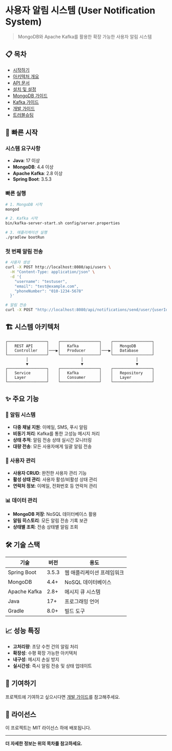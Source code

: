 # 사용자 알림 시스템 (User Notification System)

> MongoDB와 Apache Kafka를 활용한 확장 가능한 사용자 알림 시스템

## 📋 목차

- [시작하기](Getting-Started)
- [아키텍처 개요](Architecture-Overview)
- [API 문서](API-Documentation)
- [설치 및 설정](Installation-Guide)
- [MongoDB 가이드](MongoDB-Guide)
- [Kafka 가이드](Kafka-Guide)
- [개발 가이드](Development-Guide)
- [트러블슈팅](Troubleshooting)

## 🚀 빠른 시작

### 시스템 요구사항

- **Java**: 17 이상
- **MongoDB**: 4.4 이상
- **Apache Kafka**: 2.8 이상
- **Spring Boot**: 3.5.3

### 빠른 실행

```bash
# 1. MongoDB 시작
mongod

# 2. Kafka 시작
bin/kafka-server-start.sh config/server.properties

# 3. 애플리케이션 실행
./gradlew bootRun
```

### 첫 번째 알림 전송

```bash
# 사용자 생성
curl -X POST http://localhost:8080/api/users \
  -H "Content-Type: application/json" \
  -d '{
    "username": "testuser",
    "email": "test@example.com",
    "phoneNumber": "010-1234-5678"
  }'

# 알림 전송
curl -X POST "http://localhost:8080/api/notifications/send/user/{userId}?title=환영합니다&message=시스템에 오신 것을 환영합니다&type=EMAIL"
```

## 🏗️ 시스템 아키텍처

```
┌─────────────────┐    ┌─────────────────┐    ┌─────────────────┐
│   REST API      │    │   Kafka         │    │   MongoDB       │
│   Controller    │───▶│   Producer      │───▶│   Database      │
└─────────────────┘    └─────────────────┘    └─────────────────┘
         │                       │                       │
         ▼                       ▼                       ▼
┌─────────────────┐    ┌─────────────────┐    ┌─────────────────┐
│   Service       │    │   Kafka         │    │   Repository    │
│   Layer         │    │   Consumer      │    │   Layer         │
└─────────────────┘    └─────────────────┘    └─────────────────┘
```

## ✨ 주요 기능

### 🔔 알림 시스템
- **다중 채널 지원**: 이메일, SMS, 푸시 알림
- **비동기 처리**: Kafka를 통한 고성능 메시지 처리
- **상태 추적**: 알림 전송 상태 실시간 모니터링
- **대량 전송**: 모든 사용자에게 일괄 알림 전송

### 👥 사용자 관리
- **사용자 CRUD**: 완전한 사용자 관리 기능
- **활성 상태 관리**: 사용자 활성/비활성 상태 관리
- **연락처 정보**: 이메일, 전화번호 등 연락처 관리

### 📊 데이터 관리
- **MongoDB 저장**: NoSQL 데이터베이스 활용
- **알림 히스토리**: 모든 알림 전송 기록 보관
- **상태별 조회**: 전송 상태별 알림 조회

## 🛠️ 기술 스택

| 기술 | 버전 | 용도 |
|------|------|------|
| Spring Boot | 3.5.3 | 웹 애플리케이션 프레임워크 |
| MongoDB | 4.4+ | NoSQL 데이터베이스 |
| Apache Kafka | 2.8+ | 메시지 큐 시스템 |
| Java | 17+ | 프로그래밍 언어 |
| Gradle | 8.0+ | 빌드 도구 |

## 📈 성능 특징

- **고처리량**: 초당 수천 건의 알림 처리
- **확장성**: 수평 확장 가능한 아키텍처
- **내구성**: 메시지 손실 방지
- **실시간성**: 즉시 알림 전송 및 상태 업데이트

## 🤝 기여하기

프로젝트에 기여하고 싶으시다면 [개발 가이드](Development-Guide)를 참고해주세요.

## 📄 라이선스

이 프로젝트는 MIT 라이선스 하에 배포됩니다.

---

**더 자세한 정보는 위의 목차를 참고하세요.** 